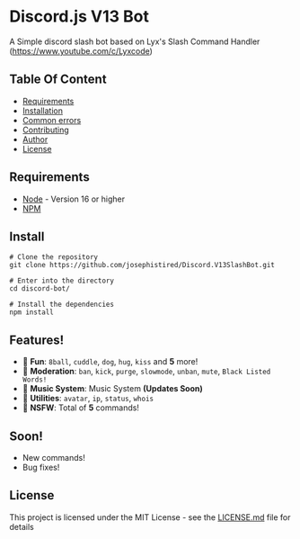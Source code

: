 # Discord.js V13 Bot

A Simple discord slash bot based on Lyx's Slash Command Handler (https://www.youtube.com/c/Lyxcode)

## Table Of Content

* [Requirements](#requirements)
* [Installation](#install)
* [Common errors](#common-errors)
* [Contributing](#contributing)
* [Author](#author)
* [License](#license)

## Requirements

- [Node](https://nodejs.org/en/) - Version 16 or higher
- [NPM](https://www.npmjs.com/) 

## Install

```
# Clone the repository
git clone https://github.com/josephistired/Discord.V13SlashBot.git

# Enter into the directory
cd discord-bot/

# Install the dependencies
npm install
```


## Features!

*   🎉  **Fun**: `8ball`, `cuddle`, `dog`, `hug`, `kiss` and **5** more! 
*   🚓  **Moderation**: `ban`, `kick`, `purge`, `slowmode`, `unban`, `mute`, `Black Listed Words!`
*   🎵  **Music System**:  Music System **(Updates Soon)**
*   🔨  **Utilities**: `avatar`, `ip`, `status`, `whois`
*   🔞  **NSFW**: Total of **5** commands!

## Soon!

*  New commands!
*  Bug fixes!

## License 

This project is licensed under the MIT License - see the [LICENSE.md](LICENSE) file for details
